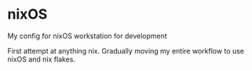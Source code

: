# nixOS
My config for nixOS workstation for development

First attempt at anything nix. Gradually moving my entire workflow to use nixOS and nix flakes.

